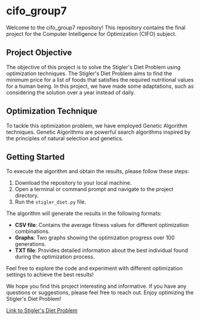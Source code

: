 # cifo_group7

Welcome to the cifo_group7 repository! This repository contains the final project for the Computer Intelligence for Optimization (CIFO) subject.

## Project Objective

The objective of this project is to solve the Stigler's Diet Problem using optimization techniques. The Stigler's Diet Problem aims to find the minimum price for a list of foods that satisfies the required nutritional values for a human being. In this project, we have made some adaptations, such as considering the solution over a year instead of daily.

## Optimization Technique

To tackle this optimization problem, we have employed Genetic Algorithm techniques. Genetic Algorithms are powerful search algorithms inspired by the principles of natural selection and genetics.

## Getting Started

To execute the algorithm and obtain the results, please follow these steps:

1. Download the repository to your local machine.
2. Open a terminal or command prompt and navigate to the project directory.
3. Run the `stigler_diet.py` file.

The algorithm will generate the results in the following formats:

- **CSV file**: Contains the average fitness values for different optimization combinations.
- **Graphs**: Two graphs showing the optimization progress over 100 generations.
- **TXT file**: Provides detailed information about the best individual found during the optimization process.

Feel free to explore the code and experiment with different optimization settings to achieve the best results!

We hope you find this project interesting and informative. If you have any questions or suggestions, please feel free to reach out. Enjoy optimizing the Stigler's Diet Problem!

[Link to Stigler's Diet Problem](https://developers.google.com/optimization/lp/stigler_diet)
